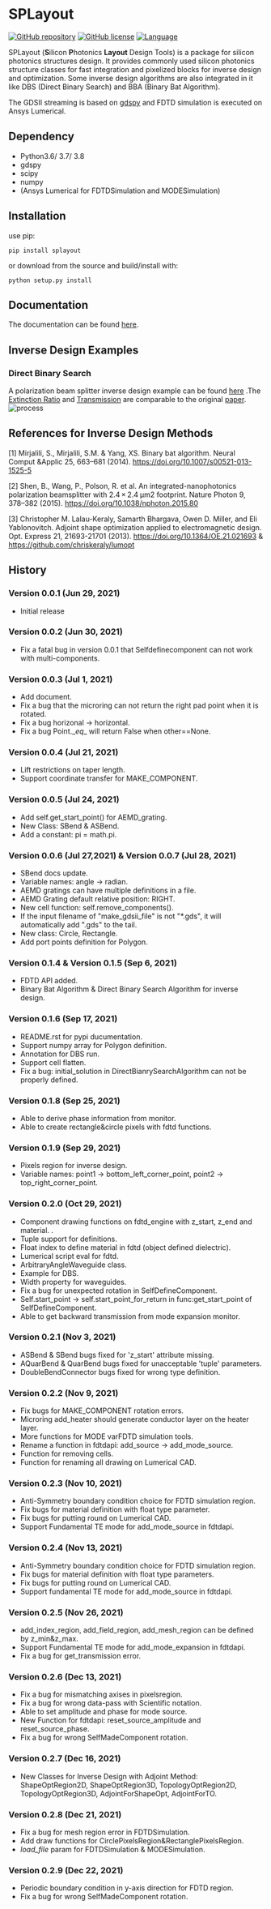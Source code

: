 

# SPLayout
[![GitHub repository](https://img.shields.io/badge/github-SPLayout-blue)](https://github.com/Hideousmon/SPLayout) [![GitHub license](https://img.shields.io/badge/lisence-GNU--3.0-green)](https://github.com/Hideousmon/SPLayout/blob/main/LICENSE) [![Language](https://img.shields.io/badge/make%20with-Python-red)]()

SPLayout (**S**ilicon **P**hotonics **Layout** Design Tools) is a package for silicon photonics structures design. It provides commonly used silicon photonics structure classes for fast integration and pixelized blocks for inverse design and optimization. Some inverse design algorithms are also integrated in it like DBS (Direct Binary Search) and BBA (Binary Bat Algorithm). 

The GDSII streaming is based on [gdspy](https://github.com/heitzmann/gdspy) and FDTD simulation is executed on Ansys Lumerical.

## Dependency
* Python3.6/ 3.7/ 3.8
* gdspy
* scipy
* numpy
* (Ansys Lumerical for FDTDSimulation and MODESimulation)

## Installation

use pip:

```
pip install splayout
```

or download from the source and build/install with:

```
python setup.py install
```

## Documentation

The documentation can be found [here](https://splayout.readthedocs.io/en/latest/).

## Inverse Design Examples
### Direct Binary Search
A polarization beam splitter inverse design example can be found [here](https://github.com/Hideousmon/SPLayout/tree/main/examples/inversedesign/PBS_DBS.py) .The [Extinction Ratio](__img/PBS_extinction_ratio.png) and [Transmission](__img/PBS_transmission.png) are comparable to the original [paper](https://doi.org/10.1038/nphoton.2015.80).
![process](__img/PBS_process.gif)

## References for Inverse Design Methods

[1] Mirjalili, S., Mirjalili, S.M. & Yang, XS. Binary bat algorithm. Neural Comput &Applic 25, 663–681 (2014). https://doi.org/10.1007/s00521-013-1525-5

[2] Shen, B., Wang, P., Polson, R. et al. An integrated-nanophotonics polarization beamsplitter with 2.4 × 2.4 μm2 footprint. Nature Photon 9, 378–382 (2015). https://doi.org/10.1038/nphoton.2015.80

[3] Christopher M. Lalau-Keraly, Samarth Bhargava, Owen D. Miller, and Eli Yablonovitch. Adjoint shape optimization applied to electromagnetic design. Opt. Express 21, 21693-21701 (2013). https://doi.org/10.1364/OE.21.021693 & https://github.com/chriskeraly/lumopt


## History

### Version 0.0.1 (Jun 29, 2021)

* Initial release

### Version 0.0.2 (Jun 30, 2021)

* Fix a fatal bug in version 0.0.1 that Selfdefinecomponent can not work with multi-components.

### Version 0.0.3 (Jul 1, 2021)

* Add document.
* Fix a bug that the microring can not return the right pad point when it is rotated.
* Fix a bug horizonal -> horizontal.
* Fix a bug Point.\__eq__ will return False when other==None.

### Version 0.0.4 (Jul 21, 2021)

* Lift restrictions on taper length.
* Support coordinate transfer for MAKE_COMPONENT.

### Version 0.0.5 (Jul 24, 2021)

* Add self.get_start_point() for AEMD_grating.
* New Class: SBend & ASBend.
* Add a constant: pi = math.pi.

### Version 0.0.6 (Jul 27,2021) & Version 0.0.7 (Jul 28, 2021)

* SBend docs update.
* Variable names: angle -> radian.
* AEMD gratings can have multiple definitions in a file.
* AEMD Grating default relative position: RIGHT.
* New cell function: self.remove_components().
* If the input filename of "make_gdsii_file" is not "*.gds", it will automatically add ".gds" to the tail.
* New class: Circle, Rectangle.
* Add port points definition for Polygon.

### Version 0.1.4 & Version 0.1.5 (Sep 6, 2021)

* FDTD API added.
* Binary Bat Algorithm & Direct Binary Search Algorithm for inverse design.

### Version 0.1.6 (Sep 17, 2021)

* README.rst for pypi ducumentation.
* Support numpy array for Polygon definition.
* Annotation for DBS run.
* Support cell flatten.
* Fix a bug: initial_solution in DirectBianrySearchAlgorithm can not be properly defined.


### Version 0.1.8 (Sep 25, 2021)

* Able to derive phase information from monitor.
* Able to create rectangle&circle pixels with fdtd functions.


### Version 0.1.9 (Sep 29, 2021)

* Pixels region for inverse design.
* Variable names: point1 -> bottom_left_corner_point, point2 -> top_right_corner_point.

### Version 0.2.0 (Oct 29, 2021)

* Component drawing functions on fdtd_engine with z_start, z_end and material. .
* Tuple support for definitions.
* Float index to define material in fdtd (object defined dielectric).
* Lumerical script eval for fdtd.
* ArbitraryAngleWaveguide class.
* Example for DBS.
* Width property for waveguides.
* Fix a bug for unexpected rotation in SelfDefineComponent.
* Self.start_point -> self.start_point_for_return in func:get_start_point of SelfDefineComponent.
* Able to get backward transmission from mode expansion monitor.

### Version 0.2.1 (Nov 3, 2021)

* ASBend & SBend bugs fixed for 'z_start' attribute missing.
* AQuarBend & QuarBend bugs fixed for unacceptable 'tuple' parameters.
* DoubleBendConnector bugs fixed for wrong type definition. 

### Version 0.2.2 (Nov 9, 2021)

* Fix bugs for MAKE_COMPONENT rotation errors.
* Microring add_heater should generate conductor layer on the heater layer.
* More functions for MODE varFDTD simulation tools. 
* Rename a function in fdtdapi: add_source -> add_mode_source.
* Function for removing cells.
* Function for renaming all drawing on Lumerical CAD.

### Version 0.2.3 (Nov 10, 2021)

* Anti-Symmetry boundary condition choice for FDTD simulation region.
* Fix bugs for material definition with float type parameter.
* Fix bugs for putting round on Lumerical CAD.
* Support Fundamental TE mode for add_mode_source in fdtdapi.

### Version 0.2.4 (Nov 13, 2021)

* Anti-Symmetry boundary condition choice for FDTD simulation region.
* Fix bugs for material definition with float type parameters.
* Fix bugs for putting round on Lumerical CAD.
* Support fundamental TE mode for add_mode_source in fdtdapi.


### Version 0.2.5 (Nov 26, 2021)

* add_index_region, add_field_region, add_mesh_region can be defined by z_min&z_max.
* Support Fundamental TE mode for add_mode_expansion in fdtdapi.
* Fix a bug for get_transmission error.

### Version 0.2.6 (Dec 13, 2021)

* Fix a bug for mismatching axises in pixelsregion.
* Fix a bug for wrong data-pass with  Scientific notation.
* Able to set amplitude and phase for mode source.
* New Function for fdtdapi: reset_source_amplitude and reset_source_phase.
* Fix a bug for wrong SelfMadeComponent rotation.

### Version 0.2.7 (Dec 16, 2021)
* New Classes for Inverse Design with Adjoint Method: ShapeOptRegion2D, ShapeOptRegion3D, TopologyOptRegion2D, TopologyOptRegion3D, AdjointForShapeOpt, AdjointForTO. 

### Version 0.2.8 (Dec 21, 2021)
* Fix a bug for mesh region error in FDTDSimulation.
* Add draw functions for CirclePixelsRegion&RectanglePixelsRegion.
* *load_file* param for FDTDSimulation & MODESimulation.

### Version 0.2.9 (Dec 22, 2021)
* Periodic boundary condition in y-axis direction for FDTD region.
* Fix a bug for wrong SelfMadeComponent rotation.